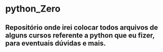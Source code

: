 # python_Zero
## Repositório onde irei colocar todos arquivos de alguns cursos referente a python que eu fizer, para eventuais dúvidas e mais.
